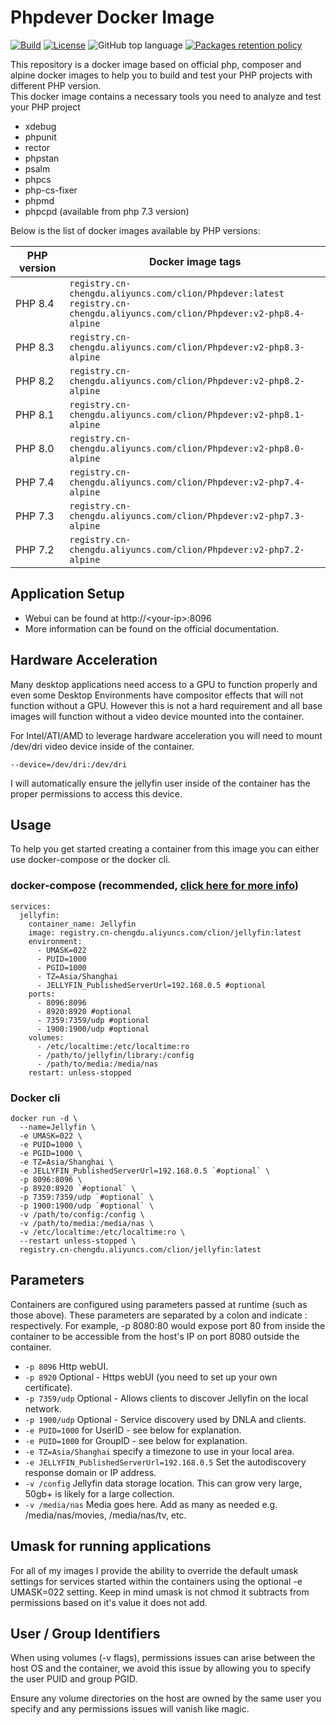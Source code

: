 # Phpdever Docker Image
[![Build](https://github.com/clion007/docker-phpdever/actions/workflows/build.yaml/badge.svg?branch=main)](https://github.com/clion007/docker-phpdever/actions/workflows/build.yaml)
[![License](https://img.shields.io/github/license/clion007/docker-phpdever)](https://github.com/clion007/docker-phpdever/blob/main/LICENSE)
![GitHub top language](https://img.shields.io/github/languages/top/clion007/docker-phpdever)
[![Packages retention policy](https://github.com/clion007/docker-phpdever/actions/workflows/packages-retention-policy.yaml/badge.svg?branch=main)](https://github.com/clion007/docker-phpdever/actions/workflows/packages-retention-policy.yaml)

This repository is a docker image based on official php, composer and alpine docker images to help you to build and test your PHP projects with different PHP version.<br>
This docker image contains a necessary tools you need to analyze and test your PHP project
* xdebug
* phpunit
* rector
* phpstan
* psalm
* phpcs
* php-cs-fixer
* phpmd
* phpcpd (available from php 7.3 version)

Below is the list of docker images available by PHP versions:

| PHP version | Docker image tags                                                                        |
|-------------|------------------------------------------------------------------------------------------|
| PHP 8.4     | `registry.cn-chengdu.aliyuncs.com/clion/Phpdever:latest`<br>`registry.cn-chengdu.aliyuncs.com/clion/Phpdever:v2-php8.4-alpine` |
| PHP 8.3     | `registry.cn-chengdu.aliyuncs.com/clion/Phpdever:v2-php8.3-alpine`                                          |
| PHP 8.2     | `registry.cn-chengdu.aliyuncs.com/clion/Phpdever:v2-php8.2-alpine`                                          |
| PHP 8.1     | `registry.cn-chengdu.aliyuncs.com/clion/Phpdever:v2-php8.1-alpine`                                          |
| PHP 8.0     | `registry.cn-chengdu.aliyuncs.com/clion/Phpdever:v2-php8.0-alpine`                                          |
| PHP 7.4     | `registry.cn-chengdu.aliyuncs.com/clion/Phpdever:v2-php7.4-alpine`                                          |
| PHP 7.3     | `registry.cn-chengdu.aliyuncs.com/clion/Phpdever:v2-php7.3-alpine`                                          |
| PHP 7.2     | `registry.cn-chengdu.aliyuncs.com/clion/Phpdever:v2-php7.2-alpine`                                          |

## Application Setup

* Webui can be found at http://\<your-ip\>:8096
* More information can be found on the official documentation.

## Hardware Acceleration

Many desktop applications need access to a GPU to function properly and even some Desktop Environments have compositor effects that will not function without a GPU. However this is not a hard requirement and all base images will function without a video device mounted into the container.

For Intel/ATI/AMD to leverage hardware acceleration you will need to mount /dev/dri video device inside of the container.
```
--device=/dev/dri:/dev/dri
```
I will automatically ensure the jellyfin user inside of the container has the proper permissions to access this device.

## Usage

To help you get started creating a container from this image you can either use docker-compose or the docker cli.

### docker-compose (recommended, [click here for more info](https://https://docs.docker.com/compose/))

```
services:
  jellyfin:
    container_name: Jellyfin
    image: registry.cn-chengdu.aliyuncs.com/clion/jellyfin:latest
    environment:
      - UMASK=022
      - PUID=1000
      - PGID=1000
      - TZ=Asia/Shanghai
      - JELLYFIN_PublishedServerUrl=192.168.0.5 #optional
    ports:
      - 8096:8096
      - 8920:8920 #optional
      - 7359:7359/udp #optional
      - 1900:1900/udp #optional
    volumes:
      - /etc/localtime:/etc/localtime:ro
      - /path/to/jellyfin/library:/config
      - /path/to/media:/media/nas
    restart: unless-stopped
```

### Docker cli
```
docker run -d \
  --name=Jellyfin \
  -e UMASK=022 \
  -e PUID=1000 \
  -e PGID=1000 \
  -e TZ=Asia/Shanghai \
  -e JELLYFIN_PublishedServerUrl=192.168.0.5 `#optional` \
  -p 8096:8096 \
  -p 8920:8920 `#optional` \
  -p 7359:7359/udp `#optional` \
  -p 1900:1900/udp `#optional` \
  -v /path/to/config:/config \
  -v /path/to/media:/media/nas \
  -v /etc/localtime:/etc/localtime:ro \
  --restart unless-stopped \
  registry.cn-chengdu.aliyuncs.com/clion/jellyfin:latest
```
## Parameters

Containers are configured using parameters passed at runtime (such as those above). These parameters are separated by a colon and indicate <external>:<internal> respectively. For example, -p 8080:80 would expose port 80 from inside the container to be accessible from the host's IP on port 8080 outside the container.

* ```-p 8096``` Http webUI.
* ```-p 8920``` Optional - Https webUI (you need to set up your own certificate).
* ```-p 7359/udp``` Optional - Allows clients to discover Jellyfin on the local network.
* ```-p 1900/udp``` Optional - Service discovery used by DNLA and clients.
* ```-e PUID=1000``` for UserID - see below for explanation.
* ```-e PUID=1000``` for GroupID - see below for explanation.
* ```-e TZ=Asia/Shanghai``` specify a timezone to use in your local area.
* ```-e JELLYFIN_PublishedServerUrl=192.168.0.5``` Set the autodiscovery response domain or IP address.
* ```-v /config``` Jellyfin data storage location. This can grow very large, 50gb+ is likely for a large collection.
* ```-v /media/nas``` Media goes here. Add as many as needed e.g. /media/nas/movies, /media/nas/tv, etc.

## Umask for running applications

For all of my images I provide the ability to override the default umask settings for services started within the containers using the optional -e UMASK=022 setting. Keep in mind umask is not chmod it subtracts from permissions based on it's value it does not add.

## User / Group Identifiers

When using volumes (-v flags), permissions issues can arise between the host OS and the container, we avoid this issue by allowing you to specify the user PUID and group PGID.

Ensure any volume directories on the host are owned by the same user you specify and any permissions issues will vanish like magic.
